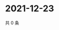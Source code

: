 # 2021-12-23

共 0 条

<!-- BEGIN WEIBO -->
<!-- 最后更新时间 Thu Dec 23 2021 01:18:18 GMT+0800 (China Standard Time) -->

<!-- END WEIBO -->
